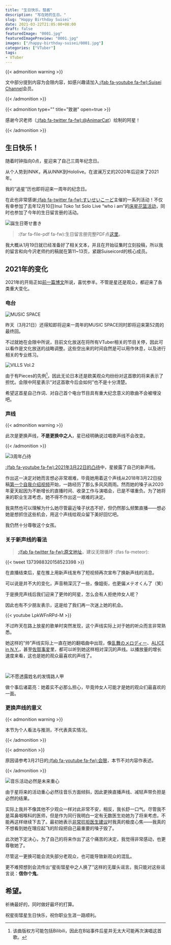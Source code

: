 ```yaml
---
title: "生日快乐，彗酱"
description: "写在她的生日。"
slug: "Happy Birthday Suisei"
date: 2021-03-22T21:05:00+08:00
draft: false
featuredImage: "0001.jpg"
featuredImagePreview: "0001.jpg"
images: ["/happy-birthday-suisei/0001.jpg"]
categories: ["VTuber"]
tags:
- VTuber
---
```


{{< admonition warning >}}

文中部分提到内容为会限内容，如感兴趣请加入[:(fab fa-youtube fa-fw):Suisei Channel](https://www.youtube.com/channel/UC5CwaMl1eIgY8h02uZw7u8A)会员。

{{< /admonition >}}

{{< admonition type="" title="致谢" open=true >}}

感谢今沢老师（[:(fab fa-twitter fa-fw):@AnimarCat](https://twitter.com/AnimarCat)）绘制的阿星！

{{< /admonition >}}

## 生日快乐！

随着时钟指向0点，星迎来了自己三周年纪念日。

从个人势到INNK，再从INNK到Hololive。在波澜万丈的2020年后迎来了2021年。

我的“追星”历也即将迎来一周年的纪念日。

在此也非常感谢[:(fab fa-twitter fa-fw):すいせいこーど](https://twitter.com/suiseicord)主催的一系列活动！不仅有幸参加了去年12月10日Inui Toko 1st Solo Live “who i am”的[床星花篮活动](https://twitter.com/suiseicord/status/1337005187123224576?s=20)，同时也参加了今年的生日留言册的活动。

![誕生日寄せ書き](0002.jpg "由Suiseicord主催的生日留言册")

> :(far fa-file-pdf fa-fw):生日留言册完整PDF点[这里](https://suiseicord.com/shikishi/3rdannv)。

我大概从1月19日就已经准备好了相关文本，并且在开始征集时立刻投稿，所以我的留言和向今沢老师约的稿就在第11~13页，紧跟Suiseicord的核心成员。

## 2021年的变化

2021年的开局正如[前一篇博文](/still-watching-vtuber-suisei-hoshimachi)所说，喜忧参半。不管是星还是观众，都迎来了各类重大变化。

### 电台

![MUSIC SPACE](0003.jpg "MUSIC SPACE，感谢一年以来的陪伴！")

昨天（3月21日）还得知即将迎来一周年的MUSIC SPACE同时即将迎来第52周的最终回。

不过就她在会限中所说，目前文化放送在将所有VTuber相关的节目关停，因此可以看作是文化放送的战略调整。这些空出来的时间自然是可以用作休息，以及进行相关的专业练习。

![VILLS Vol.2](0004.jpg "VILLS Vol.2，星演唱了NOW ON SPACE!!")

由于有Pieces的先例[^1]，因此无论日本还是欧美观众均纷纷对这首歌的将来表示了担忧。会限中阿星表示“对这首歌今后会如何”也不是十分清楚。

希望这首星自己作词、对自己首个电台节目具有重大纪念意义的歌曲不会被埋没吧。

### 声线

{{< admonition warning >}}

此次是更换声线，**不是更换中之人**，星已经明确说过唱歌声线不会改变。

{{< /admonition >}}

![3周年凸待](0005.jpg "3周年凸待，新声线披露。")

[:(fab fa-youtube fa-fw):2021年3月22日的凸待](https://www.youtube.com/watch?v=oPz4lrkarZ0)中，星披露了自己的新声线。

作出这一决定对她而言想必非常艰难，毕竟她用着这个声线从2018年3月22日投稿[第一个自我介绍视频](https://www.youtube.com/watch?v=1dOyVEls4pg&t=73s)开始，一路经历了那么多风风雨雨。然而她的嗓子从2020年夏天起因为不断增长的直播时间、收录工作与演唱会，已是不堪重负。为了她将来的职业生涯考虑，她不得不作出这一艰难的决定。

我突然也可以理解为什么她尽管最近嗓子状态不好，但仍然那么频繁直播——想必她是想抓住这些机会，用这个声线给观众留下美好回忆吧。

我仍然十分尊敬这个女孩。

### 关于新声线的看法

> [:(fab fa-twitter fa-fw):原文地址](https://twitter.com/suisei_hosimati/status/1373988320158523398)，建议无限循环 :(fas fa-meteor):

{{< tweet 1373988320158523398 >}}

在直播结束后，星在推上用新声线发布了短视频再次宣布了换新声线的消息。

可以说是并不大的变化，声音稍深沉了一些，像姐街，也更偏メテオくん了（笑）

于是换完声线后我们迎来了更帅的阿星，怎么会有人拒绝帅女人呢？

因此也有不少朋友表示，这是给了我们再一次迷上她的机会。

<!--![乱舞のメロディー](0008.jpg "「乱舞のメロディー」")-->

{{< youtube LpkWFnRPd-M >}}

不过昨天在路上放星的歌单时突然发现，这个声线实际上对于她的听众而言非常熟悉。

她这样的“帅”声线实际上一直在她的翻唱曲中出现，像[乱舞のメロディー](https://www.youtube.com/watch?v=LpkWFnRPd-M)、[ALICE in N.Y.](https://www.youtube.com/watch?v=Ur0K2WA67jw)，甚至[佐賀事変](https://www.youtube.com/watch?v=-wNSFmqhQsU)里，都可以听到她这样相对深沉的声线。以播放量的增长速度来看，这也是她的观众最喜欢的声线了。

<br>

![不愿透露姓名的发情路人甲](0009.jpg "不愿透露姓名的发情路人Nova")

做个事后诸葛亮：她着实不必那么担心，毕竟帅女人可能才是她的观众们最喜欢的一面。

### 更换声线的意义

{{< admonition warning >}}

本节为个人看法与推测，不代表真实情况。

{{< /admonition >}}

{{< admonition >}}

原因请参考3月21日的[:(fab fa-youtube fa-fw):会限](https://www.youtube.com/watch?v=77RIG0r65qE)，本节不对内容作表述。

{{< /admonition >}}

![音乐活动必然是未来重心](0006.jpg "音乐活动必然是星的未来重心。")

由于星将来的活动重心必然往音乐方面倾斜，因此更换直播声线、减轻声带负担是必然的结果。

实际上我并不像其他不少观众一样对此非常不安，相反，我长舒一口气。尽管我不是耳鼻咽喉科的医师，但是作为同行我明白一定有无数医生劝她为了将来考虑，不能再这样继续下去了。最初她表示[非常抗拒医生建议](https://www.youtube.com/watch?v=ta5_6p3fQtY)时我真的极度心焦——我真的不想看到她在理应起飞的阶段把自己最重要的嗓子毁了。

此次她下定决心，为了自己的将来作出了这个痛苦的决定，我觉得非常感动，也更尊敬她了。

尽管这一更换可能会流失部分老观众，也可能导致新观众的混乱。

更不难预想到会流传出“星街彗星中之人换了”这样的无厘头谣言。我只能对这些谣言说：**信你个鬼**。

## 希望。

祈祷最好的，同时做好最坏的打算。

祝星街彗星生日快乐，祝你职业生涯一路顺利。

[^1]: 该曲版权方可能包括Bilibili，因此在B站事件后星并无太大可能再次演唱这首歌。
